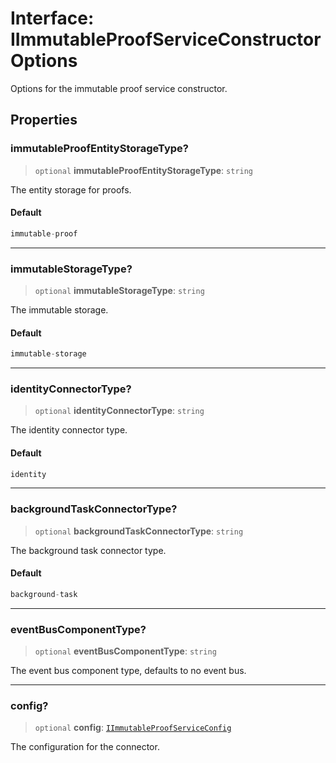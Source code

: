 # Interface: IImmutableProofServiceConstructorOptions

Options for the immutable proof service constructor.

## Properties

### immutableProofEntityStorageType?

> `optional` **immutableProofEntityStorageType**: `string`

The entity storage for proofs.

#### Default

```ts
immutable-proof
```

***

### immutableStorageType?

> `optional` **immutableStorageType**: `string`

The immutable storage.

#### Default

```ts
immutable-storage
```

***

### identityConnectorType?

> `optional` **identityConnectorType**: `string`

The identity connector type.

#### Default

```ts
identity
```

***

### backgroundTaskConnectorType?

> `optional` **backgroundTaskConnectorType**: `string`

The background task connector type.

#### Default

```ts
background-task
```

***

### eventBusComponentType?

> `optional` **eventBusComponentType**: `string`

The event bus component type, defaults to no event bus.

***

### config?

> `optional` **config**: [`IImmutableProofServiceConfig`](IImmutableProofServiceConfig.md)

The configuration for the connector.
